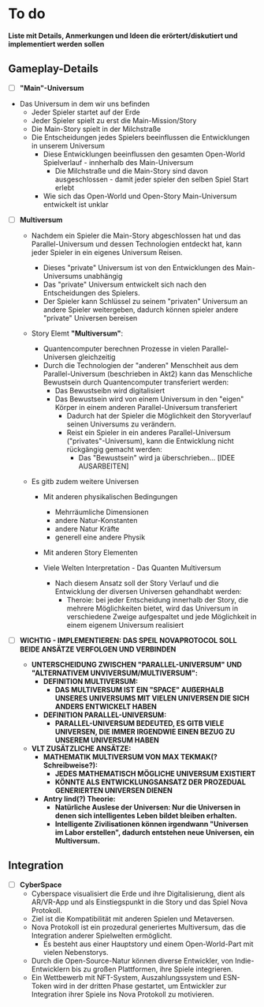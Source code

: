 # To do
**Liste mit Details, Anmerkungen und Ideen die erörtert/diskutiert und implementiert werden sollen**

## Gameplay-Details

- [ ] **"Main"-Universum**
- Das Universum in dem wir uns befinden
    - Jeder Spieler startet auf der Erde
    - Jeder Spieler spielt zu erst die Main-Mission/Story
    - Die Main-Story spielt in der Milchstraße
    - Die Entscheidungen jedes Spielers beeinflussen die Entwicklungen in unserem Universum
        - Diese Entwicklungen beeinflussen den gesamten Open-World Spielverlauf - innherhalb des Main-Universum
            - Die Milchstraße und die Main-Story sind davon ausgeschlossen - damit jeder spieler den selben Spiel Start erlebt
        - Wie sich das Open-World und Open-Story Main-Universum entwickelt ist unklar

- [ ] **Multiversum**
    - Nachdem ein Spieler die Main-Story abgeschlossen hat und das Parallel-Universum und dessen Technologien entdeckt hat, kann jeder Spieler in ein eigenes Universum Reisen.
        - Dieses "private" Universum ist von den Entwicklungen des Main-Universums unabhängig
        - Das "private" Universum entwickelt sich nach den Entscheidungen des Spielers.
        - Der Spieler kann Schlüssel zu seinem "privaten" Universum an andere Spieler weitergeben, dadurch können spieler andere "private" Universen bereisen
    - Story Elemt **"Multiversum"**: 
        - Quantencomputer berechnen Prozesse in vielen Parallel-Universen gleichzeitig
        - Durch die Technologien der "anderen" Menschheit aus dem Parallel-Universum (beschrieben in Akt2) kann das Menschliche Bewustsein durch Quantencomputer transferiert werden:
            - Das Bewustseibn wird digitalisiert
            - Das Bewustsein wird von einem Universum in den "eigen" Körper in einem anderen Parallel-Universum transferiert
                - Dadurch hat der Spieler die Möglichkeit den Storyverlauf seinen Universums zu verändern.
                - Reist ein Spieler in ein anderes Parallel-Universum ("privates"-Universum), kann die Entwicklung nicht rückgängig gemacht werden:
                    - Das "Bewustsein" wird ja überschrieben... [IDEE AUSARBEITEN]

    - Es gitb zudem weitere Universen
        - Mit anderen physikalischen Bedingungen
            - Mehrräumliche Dimensionen
            - andere Natur-Konstanten
            - andere Natur Kräfte
            - generell eine andere Physik
        - Mit anderen Story Elementen

        - Viele Welten Interpretation - Das Quanten Multiversum
            - Nach diesem Ansatz soll der Story Verlauf und die Entwicklung der diversen Universen gehandhabt werden:
                - Theroie: bei jeder Entscheidung innerhalb der Story, die mehrere Möglichkeiten bietet, wird das Universum in verschiedene Zweige aufgespaltet und jede Möglichkeit in einem eigenem Universum realisiert




- [ ] **WICHTIG - IMPLEMENTIEREN: DAS SPEIL NOVAPROTOCOL SOLL BEIDE ANSÄTZE VERFOLGEN UND VERBINDEN**
    - **UNTERSCHEIDUNG ZWISCHEN "PARALLEL-UNIVERSUM" UND "ALTERNATIVEM UNVIVERSUM/MULTIVERSUM":**
        - **DEFINITION MULTIVERSUM:**
            - **DAS MULTIVERSUM IST EIN "SPACE" AUẞERHALB UNSERES UNIVERSUMS MIT VIELEN UNIVERSEN DIE SICH ANDERS ENTWICKELT HABEN**
        - **DEFINITION PARALLEL-UNIVERSUM:**
            - **PARALLEL-UNIVERSUM BEDEUTED, ES GITB VIELE UNIVERSEN, DIE IMMER IRGENDWIE EINEN BEZUG ZU UNSEREM UNIVERSUM HABEN**
    - **VLT ZUSÄTZLICHE ANSÄTZE:**
        - **MATHEMATIK MULTIVERSUM VON MAX TEKMAK(?Schreibweise?):**
            - **JEDES MATHEMATISCH MÖGLICHE UNIVERSUM EXISTIERT**
            - **KÖNNTE ALS ENTWICKLUNGSANSATZ DER PROZEDUAL GENERIERTEN UNIVERSEN DIENEN**
        - **Antry lind(?) Theorie:**
            - **Natürliche Auslese der Universen: Nur die Universen in denen sich intelligentes Leben bildet bleiben erhalten.**
            - **Intelligente Zivilisationen können irgendwann "Universen im Labor erstellen", dadurch entstehen neue Universen, ein Multiversum.**


## Integration

- [ ] **CyberSpace**
    - Cyberspace visualisiert die Erde und ihre Digitalisierung, dient als AR/VR-App und als Einstiegspunkt in die Story und das Spiel Nova Protokoll. 
    - Ziel ist die Kompatibilität mit anderen Spielen und Metaversen.
    - Nova Protokoll ist ein prozedural generiertes Multiversum, das die Integration anderer Spielwelten ermöglicht.  
        - Es besteht aus einer Hauptstory und einem Open-World-Part mit vielen Nebenstorys. 
    - Durch die Open-Source-Natur können diverse Entwickler, von Indie-Entwicklern bis zu großen Plattformen, ihre Spiele integrieren.  
    - Ein Wettbewerb mit NFT-System, Auszahlungssystem und ESN-Token wird in der dritten Phase gestartet, um Entwickler zur Integration ihrer Spiele ins Nova Protokoll zu motivieren. 